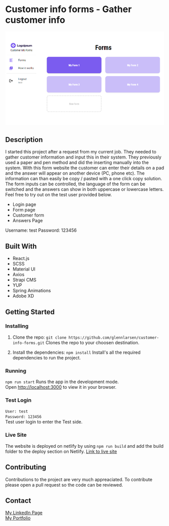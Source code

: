 # Customer info forms - Gather customer info

![screenshot](src/images/screenshot.png)

## Description

I started this project after a request from my current job. They needed to gather customer information and input this in their system. They previously used a paper and pen method and did the inserting manually into the system. With this form website the customer can enter their details on a pad and the answer will appear on another device (PC, phone etc). The information can than easily be copy / pasted with a one click copy solution. The form inputs can be controlled, the language of the form can be switched and the answers can show in both uppercase or lowercase letters. Feel free to try out on the test user provided below.

- Login page
- Form page
- Customer form
- Answers Page

Username: test
Password: 123456

## Built With

- React.js
- SCSS
- Material UI
- Axios
- Strapi CMS
- YUP
- Spring Animations
- Adobe XD

## Getting Started

### Installing

1. Clone the repo:
   `git clone https://github.com/glennlarsen/customer-info-forms.git`
   Clones the repo to your choosen destination.

2. Install the dependencies:
   `npm install`
   Install's all the required dependencies to run the project.

### Running

`npm run start`
Runs the app in the development mode.\
Open [http://localhost:3000](http://localhost:3000) to view it in your browser.

### Test Login

`User: test`\
`Password: 123456`\
Test user login to enter the Test side.

### Live Site

The website is deployed on netlify by using `npm run build` and add the build folder to the deploy section on Netlify.
[Link to live site](https://ubiquitous-bombolone-37e3ed.netlify.app/)

## Contributing

Contributions to the project are very much appreaciated. To contribute please open a pull request so the code can be reviewed.

## Contact

[My LinkedIn Page](https://www.linkedin.com/in/glenn-larsen-288173242/)\
[My Portfolio](https://glennportfolio.site)
